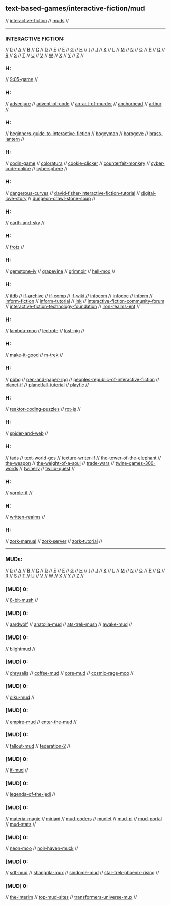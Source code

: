 ## text-based-games/interactive-fiction/mud

// [interactive-fiction](#interactive-ficiton) // [muds](#muds) //

---

### INTERACTIVE FICTION:

// [0](#0) // [A](#a) // [B](#b) // [C](#c) // [D](#d) // [E](#e) // [F](#f) // [G](#g)
// [H](#h) // [I](#i) // [J](#j) // [K](#k) // [L](#l) // [M](#m) // [N](#n) // [O](#o)
// [P](#p) // [Q](#q) // [R](#r) // [S](#s) // [T](#t) // [U](#u) // [V](#v) // [W](#w)
// [X](#x) // [Y](#y) // [Z](#z) //

### H:
// [9:05-game](http://adamcadre.ac/if/905.html)
//

### H:
// [advenjure](https://github.com/facundoolano/advenjure)
// [advent-of-code](https://adventofcode.com)
// [an-act-of-murder](https://ifdb.org/viewgame?id=x43lndv5htzy38w0)
// [anchorhead](https://ifdb.org/viewgame?id=op0uw1gn1tjqmjt7)
// [arthur](https://ifdb.org/viewgame?id=zoohwv5nqye7up2t)
//

### H:
// [beginners-guide-to-interactive-fiction](https://en.wikibooks.org/wiki/Beginner%27s_Guide_to_Interactive_Fiction_with_Inform_7/Getting_Started_with_Inform_7)
// [bogeyman](http://ifarchive.org/if-archive/games/competition2018/Bogeyman/bogeyman.html)
// [borogove](https://borogove.app/)
// [brass-lantern](http://brasslantern.org/)
//

### H:
// [codin-game](https://www.codingame.com/)
// [coloratura](https://ifdb.org/viewgame?id=g0fl99ovcrq2sqzk)
// [cookie-clicker](https://chilli-nutz.itch.io/cookie-clicker)
// [counterfeit-monkey](https://ifdb.org/viewgame?id=aearuuxv83plclpl)
// [cyber-code-online](https://cybercodeonline.com/)
// [cybersphere](https://www.cybersphere.net)
//

### H:
// [dangerous-curves](https://ifdb.org/viewgame?id=ov7wpv4l1fth1tro)
// [david-fisher-interactive-fiction-tutorial](http://web.archive.org/web/20100310060037/http://jacl.game-host.org:8080/dfisher/if.html)
// [digital-love-story](http://scoutshonour.com/digital/)
// [dungeon-crawl-stone-soup](https://crawl.develz.org/)
//

### H:
// [earth-and-sky](https://ifdb.org/viewgame?id=xtlhfet0vixthar5)
//

### H:
// [frotz](https://davidgriffith.gitlab.io/frotz/)
//

### H:
// [gemstone-iv](https://gswiki.play.net/Main_Page)
// [grapevine](https://grapevine.haus)
// [grimnoir](https://ifdb.org/viewgame?id=gm0bta4s5j0pzbt2)
// [hell-moo](http://hellmoo.org/)
//

### H:
// [ifdb](https://ifdb.tads.org)
// [if-archive](http://www.ifarchive.org/)
// [if-comp](https://ifcomp.org/)
// [if-wiki](https://en.wikipedia.org/wiki/Interactive_fiction)
// [infocom](http://www.infocom-if.org/games/games.html)
// [infodoc](http://infodoc.plover.net/index.html)
// [inform](http://inform7.com)
// [inform-fiction](http://inform-fiction.org/)
// [inform-tutorial](https://medium.com/coinmonks/how-to-create-your-own-text-adventure-12df36411b7f)
// [ink](https://www.inklestudios.com/ink/)
// [interactive-fiction-community-forum](https://intfiction.org/)
// [interactive-fiction-technology-foundation](https://iftechfoundation.org/)
// [iron-realms-ent](https://www.ironrealms.com)
//

### H:
// [lambda-moo](https://www.cc.gatech.edu/classes/cs8113e_99_winter/lambda.html)
// [lectrote](https://github.com/erkyrath/lectrote)
// [lost-pig](http://grunk.org/lostpig/)
//

### H:
// [make-it-good](https://ifdb.org/viewgame?id=jdrbw1htq4ah8q57)
// [m-trek](http://mtrek.com/)
//

### H:
// [pbbg](https://pbbg.com)
// [pen-and-paper-rpg](https://www.instructables.com/Pen-and-Paper-RPG/)
// [peoples-republic-of-interactive-fiction](http://pr-if.org/)
// [planet-if](https://planet-if.com/)
// [planetfall-tutorial](http://www.eristic.net/games/infocom/planetfall.html)
// [playfic](https://playfic.com)
//

### H:
// [reaktor-coding-puzzles](https://www.reaktor.com/coding-puzzles/)
// [rot-js](https://ondras.github.io/rot.js/hp/)
//

### H:
// [spider-and-web](https://ifdb.org/viewgame?id=2xyccw3pe0uovfad)
//

### H:
// [tads](http://tads.org/)
// [text-world-gcs](https://dosgames.com/game/text-world/)
// [texture-writer-if](https://texturewriter.com/)
// [the-tower-of-the-elephant](http://ccxvii.net/tower/)
// [the-weapon](https://ifdb.org/viewgame?id=tcebhl79rlxo3qrk)
// [the-weight-of-a-soul](https://ifdb.org/viewgame?id=xsc77fvvd4oz76oz)
// [trade-wars](http://www.tradewars.com/default.html)
// [twine-games-300-words](https://boingboing.net/2015/04/10/twine-games-300-words.html)
// [twinery](http://twinery.org)
// [twilio-quest](https://www.twilio.com/quest)
//

### H:
// [vorple-if](https://vorple-if.com/)
//

### H:
// [written-realms](https://writtenrealms.com/home)
//

### H:
// [zork-manual](https://www.thezorklibrary.com/zork123.php)
// [zork-server](http://www.retroadventures.net/zork-telnet-server/)
// [zork-tutorial](https://www.gameboomers.com/wtcheats/pcZz/Zork1.htm)
//

---

### MUDs:

// [0](#mud-0) // [A](#mud-a) // [B](#mud-b) // [C](#mud-c) // [D](#mud-d) // [E](#mud-e) // [F](#mud-f) // [G](#mud-g)
// [H](#mud-h) // [I](#mud-i) // [J](#mud-j) // [K](#mud-k) // [L](#mud-l) // [M](#mud-m) // [N](#mud-n) // [O](#mud-o)
// [P](#mud-p) // [Q](#mud-q) // [R](#mud-r) // [S](#mud-s) // [T](#mud-t) // [U](#mud-u) // [V](#mud-v) // [W](#mud-w)
// [X](#mud-x) // [Y](#mud-y) // [Z](#mud-z) //

### [MUD] 0:
// [8-bit-mush](http://ansiart.com)
//

### [MUD] 0:
// [aardwolf](http://www.aardwolf.com/)
// [anatolia-mud](https://github.com/jaromil/anatoliamud)
// [ats-trek-mush](https://wiki.trekmush.org/index.php/Main_Page)
// [awake-mud](https://awakemud.com/)
//

### [MUD] 0:
// [blightmud](https://github.com/Blightmud/Blightmud)
//

### [MUD] 0:
// [chrysalis](telnet://104.238.182.89:1313)
// [coffee-mud](https://github.com/bozimmerman/CoffeeMud)
// [core-mud](http://mudstats.com/World/DEFCONMUD)
// [cosmic-rage-moo](http://mudstats.com/World/CosmicRage)
//

### [MUD] 0:
// [diku-mud](https://dikumud.com/)
//

### [MUD] 0:
// [empire-mud](https://empiremud.net/)
// [enter-the-mud](https://itch.io/jam/enterthemud2)
//

### [MUD] 0:
// [fallout-mud](http://mudstats.com/World/Fallout)
// [federation-2](https://federation2.com/)
//

### [MUD] 0:
// [if-mud](telnet://ifmud.port4000.com:4000)
//

### [MUD] 0:
// [legends-of-the-jedi](http://mudstats.com/World/LegendsoftheJedi)
//

### [MUD] 0:
// [materia-magic](https://www.materiamagica.com)
// [miriani](https://www.toastsoft.net/)
// [mud-coders](https://mudcoders.com/)
// [mudlet](https://www.mudlet.org/)
// [mud-pi](https://github.com/Frimkron/mud-pi)
// [mud-portal](http://www.mudportal.com)
// [mud-stats](http://mudstats.com)
//

### [MUD] 0:
// [neon-moo](http://mudstats.com/World/NeonMOO)
// [noir-haven-muck](http://mudstats.com/World/NoirHavenMUCK)
//

### [MUD] 0:
// [sdf-mud](https://wm.sdf.org/mud/)
// [shangrila-mux](https://sites.google.com/view/shangrilamux/shangrila)
// [sindome-mud](https://www.sindome.org)
// [star-trek-phoenix-rising](http://mudstats.com/World/StarTrekPhoenixRising)
//

### [MUD] 0:
// [the-interim](http://theinterim.wikidot.com/)
// [top-mud-sites](http://www.topmudsites.com)
// [transformers-universe-mux](https://tfumux.fandom.com/wiki/Transformers_Universe_MUX_Wiki)
//
